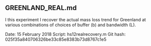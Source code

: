 ## GREENLAND_REAL.md

I this experiment I recover the actual mass loss trend for Greenland at various combinations of choices of buffer (b) and bandwidth (L).

Date: 15 February 2018
Script: hs12realrecovery.m
Git hash: 025f35a840706326be33c85e8383b73d8767c1e5